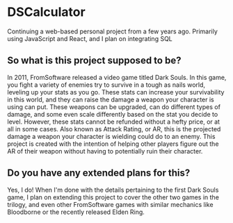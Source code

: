 # DSCalculator
 Continuing a web-based personal project from a few years ago. Primarily using JavaScript and React, and I plan on integrating SQL

## So what is this project supposed to be?
In 2011, FromSoftware released a video game titled Dark Souls. In this game, you fight a variety of enemies try to survive in a tough as nails world, leveling up your stats as you go. These stats can increase your survivability in this world, and they can raise the damage a weapon your character is using can put. These weapons can be upgraded, can do different types of damage, and some even scale differently based on the stat you decide to level. However, these stats cannot be refunded without a hefty price, or at all in some cases.
Also known as Attack Rating, or AR, this is the projected damage a weapon your character is wielding could do to an enemy. This project is created with the intention of helping other players figure out the AR of their weapon without having to potentially ruin their character.

## Do you have any extended plans for this?
Yes, I do! When I'm done with the details pertaining to the first Dark Souls game, I plan on extending this project to cover the other two games in the trilogy, and even other FromSoftware games with similar mechanics like Bloodborne or the recently released Elden Ring.